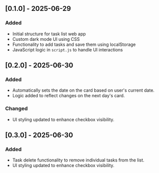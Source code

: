 ## [0.1.0] - 2025-06-29

### Added
- Initial structure for task list web app
- Custom dark mode UI using CSS
- Functionality to add tasks and save them using localStorage
- JavaScript logic in `script.js` to handle UI interactions



## [0.2.0] - 2025-06-30

### Added
- Automatically sets the date on the card based on user's current date.
- Logic added to reflect changes on the next day's card.

### Changed
- UI styling updated to enhance checkbox visibility.


## [0.3.0] - 2025-06-30

### Added
- Task delete functionality to remove individual tasks from the list.
- UI styling updated to enhance checkbox visibility.

